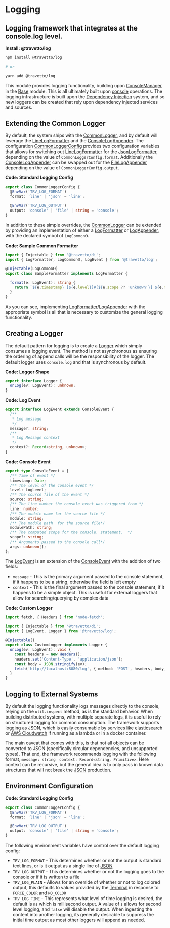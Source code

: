 <!-- This file was generated by @travetto/doc and should not be modified directly -->
<!-- Please modify https://github.com/travetto/travetto/tree/main/module/log/DOC.tsx and execute "npx trv doc" to rebuild -->
# Logging

## Logging framework that integrates at the console.log level.

**Install: @travetto/log**
```bash
npm install @travetto/log

# or

yarn add @travetto/log
```

This module provides logging functionality, building upon [ConsoleManager](https://github.com/travetto/travetto/tree/main/module/base/src/console.ts) in the [Base](https://github.com/travetto/travetto/tree/main/module/base#readme "Environment config and common utilities for travetto applications.") module.  This is all ultimately built upon [console](https://nodejs.org/api/console.html) operations. The logging infrastructure is built upon the [Dependency Injection](https://github.com/travetto/travetto/tree/main/module/di#readme "Dependency registration/management and injection support.") system, and so new loggers can be created that rely upon dependency injected services and sources.

## Extending the Common Logger
By default, the system ships with the [CommonLogger](https://github.com/travetto/travetto/tree/main/module/log/src/common.ts#L11), and by default will leverage the [LineLogFormatter](https://github.com/travetto/travetto/tree/main/module/log/src/formatter/line.ts#L36) and the [ConsoleLogAppender](https://github.com/travetto/travetto/tree/main/module/log/src/appender/console.ts#L7). The configuration [CommonLoggerConfig](https://github.com/travetto/travetto/tree/main/module/log/src/common.ts#L11) provides two configuration variables that allows for switching out [LineLogFormatter](https://github.com/travetto/travetto/tree/main/module/log/src/formatter/line.ts#L36) for the [JsonLogFormatter](https://github.com/travetto/travetto/tree/main/module/log/src/formatter/json.ts#L15), depending on the value of `CommonLoggerConfig.format`.  Additionally the [ConsoleLogAppender](https://github.com/travetto/travetto/tree/main/module/log/src/appender/console.ts#L7) can be swapped out for the [FileLogAppender](https://github.com/travetto/travetto/tree/main/module/log/src/appender/file.ts#L9) depending on the value of `CommonLoggerConfig.output`.

**Code: Standard Logging Config**
```typescript
export class CommonLoggerConfig {
  @EnvVar('TRV_LOG_FORMAT')
  format: 'line' | 'json' = 'line';

  @EnvVar('TRV_LOG_OUTPUT')
  output: 'console' | 'file' | string = 'console';
}
```

In addition to these simple overrides, the [CommonLogger](https://github.com/travetto/travetto/tree/main/module/log/src/common.ts#L11) can be extended by providing an implementation of either a [LogFormatter](https://github.com/travetto/travetto/tree/main/module/log/src/types.ts#L31) or [LogAppender](https://github.com/travetto/travetto/tree/main/module/log/src/types.ts#L23), with the declared symbol of `LogCommonⲐ`.

**Code: Sample Common Formatter**
```typescript
import { Injectable } from '@travetto/di';
import { LogFormatter, LogCommonⲐ, LogEvent } from '@travetto/log';

@Injectable(LogCommonⲐ)
export class SampleFormatter implements LogFormatter {

  format(e: LogEvent): string {
    return `${e.timestamp} [${e.level}]#[${e.scope ?? 'unknown'}] ${e.message ?? 'NO MESSAGE'} ${(e.args ?? []).join(' ')}`;
  }
}
```

As you can see, implementing [LogFormatter](https://github.com/travetto/travetto/tree/main/module/log/src/types.ts#L31)/[LogAppender](https://github.com/travetto/travetto/tree/main/module/log/src/types.ts#L23) with the appropriate symbol is all that is necessary to customize the general logging functionality.

## Creating a Logger
The default pattern for logging is to create a [Logger](https://github.com/travetto/travetto/tree/main/module/log/src/types.ts#L38) which simply consumes a logging event. The method is not asynchronous as ensuring the ordering of append calls will be the responsibility of the logger.  The default logger uses `console.log` and that is synchronous by default.

**Code: Logger Shape**
```typescript
export interface Logger {
  onLog(ev: LogEvent): unknown;
}
```

**Code: Log Event**
```typescript
export interface LogEvent extends ConsoleEvent {
  /**
   * Log message
   */
  message?: string;
  /**
   * Log Message context
   */
  context?: Record<string, unknown>;
}
```

**Code: Console Event**
```typescript
export type ConsoleEvent = {
  /** Time of event */
  timestamp: Date;
  /** The level of the console event */
  level: LogLevel;
  /** The source file of the event */
  source: string;
  /** The line number the console event was triggered from */
  line: number;
  /** The module name for the source file */
  module: string;
  /** The module path  for the source file*/
  modulePath: string;
  /** The computed scope for the console. statement.  */
  scope?: string;
  /** Arguments passed to the console call*/
  args: unknown[];
};
```

The [LogEvent](https://github.com/travetto/travetto/tree/main/module/log/src/types.ts#L8) is an extension of the [ConsoleEvent](https://github.com/travetto/travetto/tree/main/module/base/src/types.ts#L12) with the addition of two fields:
   *  `message` - This is the primary argument passed to the console statement, if it happens to be a string, otherwise the field is left empty
   *  `context` - This is the final argument passed to the console statement, if it happens to be a simple object.  This is useful for external loggers that allow for searching/querying by complex data

**Code: Custom Logger**
```typescript
import fetch, { Headers } from 'node-fetch';

import { Injectable } from '@travetto/di';
import { LogEvent, Logger } from '@travetto/log';

@Injectable()
export class CustomLogger implements Logger {
  onLog(ev: LogEvent): void {
    const headers = new Headers();
    headers.set('Content-Type', 'application/json');
    const body = JSON.stringify(ev);
    fetch('http://localhost:8080/log', { method: 'POST', headers, body, });
  }
}
```

## Logging to External Systems
By default the logging functionality logs messages directly to the console, relying on the `util.inspect` method, as is the standard behavior.  When building distributed systems, with multiple separate logs, it is useful to rely on structured logging for common consumption.  The framework supports logging as [JSON](https://www.json.org), which is easily consumable by services like [elasticsearch](https://elastic.co) or [AWS Cloudwatch](https://aws.amazon.com/cloudwatch/) if running as a lambda or in a docker container. 

The main caveat that comes with this, is that not all objects can be converted to JSON (specifically circular dependencies, and unsupported types).  That end, the framework recommends logging with the following format, `message: string`   `context: Record<string, Primitive>`.  Here context can be recursive, but the general idea is to only pass in known data structures that will not break the [JSON](https://www.json.org) production.

## Environment Configuration

**Code: Standard Logging Config**
```typescript
export class CommonLoggerConfig {
  @EnvVar('TRV_LOG_FORMAT')
  format: 'line' | 'json' = 'line';

  @EnvVar('TRV_LOG_OUTPUT')
  output: 'console' | 'file' | string = 'console';
}
```

The following environment variables have control over the default logging config:
   *  `TRV_LOG_FORMAT` - This determines whether or not the output is standard text lines, or is it output as a single line of [JSON](https://www.json.org)
   *  `TRV_LOG_OUTPUT` - This determines whether or not the logging goes to the console or if it is written to a file
   *  `TRV_LOG_PLAIN` - Allows for an override of whether or not to log colored output, this defaults to values provided by the [Terminal](https://github.com/travetto/travetto/tree/main/module/terminal#readme "General terminal support") in response to `FORCE_COLOR` and `NO_COLOR`
   *  `TRV_LOG_TIME` - This represents what level of time logging is desired, the default is `ms` which is millisecond output.  A value of `s` allows for second level logging, and `false` will disable the output. When ingesting the content into another logging, its generally desirable to suppress the initial time output as most other loggers will append as needed.
